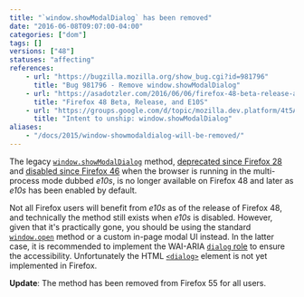 ```yaml
---
title: "`window.showModalDialog` has been removed"
date: "2016-06-08T09:07:00-04:00"
categories: ["dom"]
tags: []
versions: ["48"]
statuses: "affecting"
references:
    - url: "https://bugzilla.mozilla.org/show_bug.cgi?id=981796"
      title: "Bug 981796 - Remove window.showModalDialog"
    - url: "https://asadotzler.com/2016/06/06/firefox-48-beta-release-and-e10s/"
      title: "Firefox 48 Beta, Release, and E10S"
    - url: "https://groups.google.com/d/topic/mozilla.dev.platform/4t5AAxxrCoA/discussion"
      title: "Intent to unship: window.showModalDialog"
aliases:
    - "/docs/2015/window-showmodaldialog-will-be-removed/"
---
```

The legacy [`window.showModalDialog`](https://developer.mozilla.org/en-US/docs/Web/API/Window/showModalDialog) method, [deprecated since Firefox 28](https://www.fxsitecompat.com/en-CA/docs/2013/showmodaldialog-has-been-deprecated/) and [disabled since Firefox 46](https://www.fxsitecompat.com/en-CA/docs/2015/showmodaldialog-has-been-disabled-in-multi-process-firefox/) when the browser is running in the multi-process mode dubbed *e10s*, is no longer available on Firefox 48 and later as *e10s* has been enabled by default.

Not all Firefox users will benefit from *e10s* as of the release of Firefox 48, and technically the method still exists when *e10s* is disabled. However, given that it's practically gone, you should be using the standard [`window.open`](https://developer.mozilla.org/en-US/docs/Web/API/Window/open) method or a custom in-page modal UI instead. In the latter case, it is recommended to implement the WAI-ARIA [`dialog` role](https://developer.mozilla.org/en-US/docs/Web/Accessibility/ARIA/ARIA_Techniques/Using_the_dialog_role) to ensure the accessibility. Unfortunately the HTML [`<dialog>`](https://developer.mozilla.org/en-US/docs/Web/HTML/Element/dialog) element is not yet implemented in Firefox.

**Update**: The method has been removed from Firefox 55 for all users.
